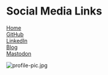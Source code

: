 # Social Media Links

<a rel="me" href="https://www.acestus.com">Home</a>  
<a rel="me" href="https://github.com/acestus">GitHub</a>  
<a rel="me" href="https://www.linkedin.com/in/acestus">LinkedIn</a>  
<a rel="me" href="https://blog.acestus.com/@acestus">Blog</a>  
<a rel="me" href="https://dotnet.social/@acestus">Mastodon</a>

![profile-pic.jpg](profile-pic.jpg)